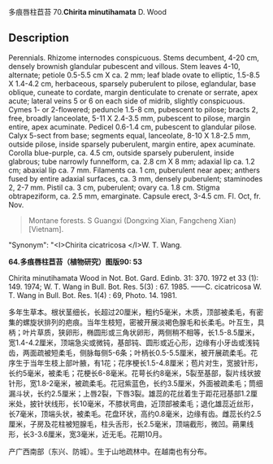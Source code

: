 多痕唇柱苣苔
70.**Chirita minutihamata** D. Wood

## Description
Perennials. Rhizome internodes conspicuous. Stems decumbent, 4-20 cm, densely brownish glandular pubescent and villous. Stem leaves 4-10, alternate; petiole 0.5-5.5 cm X ca. 2 mm; leaf blade ovate to elliptic, 1.5-8.5 X 1.4-4.2 cm, herbaceous, sparsely puberulent to pilose, eglandular, base oblique, cuneate to cordate, margin denticulate to crenate or serrate, apex acute; lateral veins 5 or 6 on each side of midrib, slightly conspicuous. Cymes 1- or 2-flowered; peduncle 1.5-8 cm, pubescent to pilose; bracts 2, free, broadly lanceolate, 5-11 X 2.4-3.5 mm, pubescent to pilose, margin entire, apex acuminate. Pedicel 0.6-1.4 cm, pubescent to glandular pilose. Calyx 5-sect from base; segments equal, lanceolate, 8-10 X 1.8-2.5 mm, outside pilose, inside sparsely puberulent, margin entire, apex acuminate. Corolla blue-purple, ca. 4.5 cm, outside sparsely puberulent, inside glabrous; tube narrowly funnelform, ca. 2.8 cm X 8 mm; adaxial lip ca. 1.2 cm; abaxial lip ca. 7 mm. Filaments ca. 1 cm, puberulent near apex; anthers fused by entire adaxial surfaces, ca. 3 mm, densely puberulent; staminodes 2, 2-7 mm. Pistil ca. 3 cm, puberulent; ovary ca. 1.8 cm. Stigma obtrapeziform, ca. 2.5 mm, emarginate. Capsule erect, 3-4.5 cm. Fl. Oct, fr. Nov.


> Montane forests. S Guangxi (Dongxing Xian, Fangcheng Xian) [Vietnam].

  "Synonym": "&lt;I&gt;Chirita cicatricosa &lt;/I&gt;W. T. Wang.

**64.多痕唇柱苣苔（植物研究）图版90: 53**

Chirita minutihamata Wood in Not. Bot. Gard. Edinb. 31: 370. 1972 et 33 (1): 149. 1974; W. T. Wang in Bull. Bot. Res. 5(3) : 67. 1985. ——C. cicatricosa W. T. Wang in Bull. Bot. Res. 1(4) : 69, Photo. 14. 1981.

多年生草本。根状茎细长，长超过20厘米，粗约5毫米，木质，顶部被柔毛，有密集的螺旋状排列的疤痕。当年生枝短，密被开展淡褐色腺毛和长柔毛。叶互生，具柄；叶片草质，狭卵形，椭圆形或三角状卵形，两侧稍不相等，长1.5-8.5厘米，宽1.4-4.2厘米，顶端急尖或微钝，基部钝、圆形或近心形，边缘有小牙齿或浅钝齿，两面疏被短柔毛，侧脉每侧5-6条；叶柄长0.5-5.5厘米，被开展疏柔毛。花序生于当年生枝上部叶腋，有1花；花序梗长1.5-4.8厘米；苞片对生，宽披针形，长约5毫米，被柔毛；花梗长6-8毫米。花萼长约8毫米，5裂至基部，裂片线状披针形，宽1.8-2毫米，被疏柔毛。花冠紫蓝色，长约3.5厘米，外面被疏柔毛；筒细漏斗状，长约2.5厘米；上唇2裂，下唇3裂。雄蕊的花丝着生于距花冠基部1.2厘米处，披针状线形，长10毫米，不膝状弯曲，近顶部被柔毛；退化雄蕊近丝形，长7毫米，顶端头状，被柔毛。花盘环状，高约0.8毫米，边缘有齿。雌蕊长约2.5厘米，子房及花柱被短腺毛，柱头舌形，长2.5毫米，顶端截形，微凹。蒴果线形，长3-3.6厘米，宽3毫米，近无毛。花期10月。

产广西南部（东兴、防城）。生于山地疏林中。在越南也有分布。
